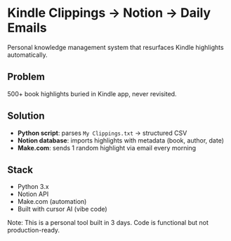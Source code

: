 # Kindle Clippings → Notion → Daily Emails

Personal knowledge management system that resurfaces Kindle highlights automatically.

## Problem
500+ book highlights buried in Kindle app, never revisited.

## Solution
- **Python script**: parses `My Clippings.txt` → structured CSV
- **Notion database**: imports highlights with metadata (book, author, date)
- **Make.com**: sends 1 random highlight via email every morning

## Stack
- Python 3.x
- Notion API
- Make.com (automation)
- Built with cursor AI (vibe code)

Note: This is a personal tool built in 3 days. Code is functional but not production-ready.
